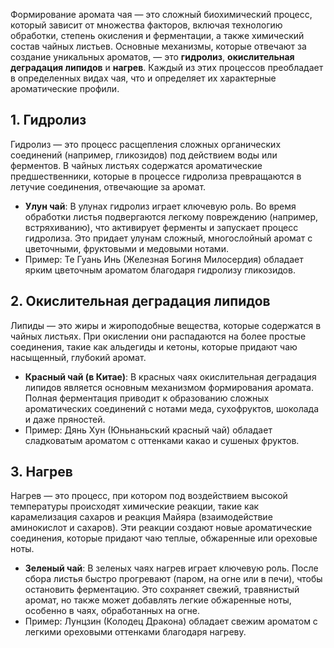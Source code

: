 Формирование аромата чая — это сложный биохимический процесс, который зависит от множества факторов, включая технологию обработки, степень окисления и ферментации, а также химический состав чайных листьев. Основные механизмы, которые отвечают за создание уникальных ароматов, — это **гидролиз**, **окислительная деградация липидов** и **нагрев**. Каждый из этих процессов преобладает в определенных видах чая, что и определяет их характерные ароматические профили.

## 1. Гидролиз

Гидролиз — это процесс расщепления сложных органических соединений (например, гликозидов) под действием воды или ферментов. В чайных листьях содержатся ароматические предшественники, которые в процессе гидролиза превращаются в летучие соединения, отвечающие за аромат.
- **Улун чай**: В улунах гидролиз играет ключевую роль. Во время обработки листья подвергаются легкому повреждению (например, встряхиванию), что активирует ферменты и запускает процесс гидролиза. Это придает улунам сложный, многослойный аромат с цветочными, фруктовыми и медовыми нотами.
- Пример: Те Гуань Инь (Железная Богиня Милосердия) обладает ярким цветочным ароматом благодаря гидролизу гликозидов.

## 2. Окислительная деградация липидов

Липиды — это жиры и жироподобные вещества, которые содержатся в чайных листьях. При окислении они распадаются на более простые соединения, такие как альдегиды и кетоны, которые придают чаю насыщенный, глубокий аромат.
- **Красный чай (в Китае)**: В красных чаях окислительная деградация липидов является основным механизмом формирования аромата. Полная ферментация приводит к образованию сложных ароматических соединений с нотами меда, сухофруктов, шоколада и даже пряностей.
- Пример: Дянь Хун (Юньнаньский красный чай) обладает сладковатым ароматом с оттенками какао и сушеных фруктов.

## 3. Нагрев

Нагрев — это процесс, при котором под воздействием высокой температуры происходят химические реакции, такие как карамелизация сахаров и реакция Майяра (взаимодействие аминокислот и сахаров). Эти реакции создают новые ароматические соединения, которые придают чаю теплые, обжаренные или ореховые ноты.
- **Зеленый чай**: В зеленых чаях нагрев играет ключевую роль. После сбора листья быстро прогревают (паром, на огне или в печи), чтобы остановить ферментацию. Это сохраняет свежий, травянистый аромат, но также может добавлять легкие обжаренные ноты, особенно в чаях, обработанных на огне.
- Пример: Лунцзин (Колодец Дракона) обладает свежим ароматом с легкими ореховыми оттенками благодаря нагреву.


